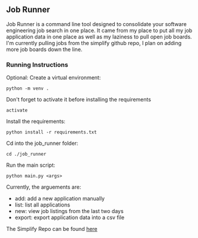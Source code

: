 ## Job Runner

Job Runner is a command line tool designed to consolidate your software engineering job search in one place. It came from my place to put all my job application data in one place as well as my laziness to pull open job boards. I'm currently pulling jobs from the simplify github repo, I plan on adding more job boards down the line.

### Running Instructions

Optional: Create a virtual environment:
```
python -m venv .
```
Don't forget to activate it before installing the requirements
```
activate 
```

Install the requirements:
```
python install -r requirements.txt
```

Cd into the job_runner folder:
```
cd ./job_runner
```
Run the main script: 
```
python main.py <args>
```
Currently, the arguements are:
- add: add a new application manually 
- list: list all applications
- new: view job listings from the last two days
- export: export application data into a csv file

The Simplify Repo can be found [here](https://github.com/SimplifyJobs/New-Grad-Positions)
